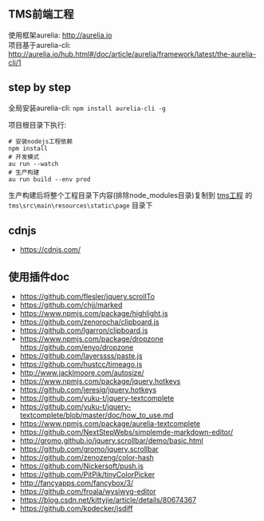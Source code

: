 ## TMS前端工程
使用框架aurelia: http://aurelia.io  
项目基于aurelia-cli: http://aurelia.io/hub.html#/doc/article/aurelia/framework/latest/the-aurelia-cli/1

## step by step
全局安装aurelia-cli: `npm install aurelia-cli -g`

项目根目录下执行:
```
# 安装nodejs工程依赖
npm install
# 开发模式
au run --watch
# 生产构建 
au run build --env prod
```

生产构建后将整个工程目录下内容(排除node_modules目录)复制到 [tms工程](https://github.com/xiweicheng/tms) 的 `tms\src\main\resources\static\page` 目录下 


## cdnjs
- https://cdnjs.com/


## 使用插件doc
- https://github.com/flesler/jquery.scrollTo  
- https://github.com/chjj/marked  
- https://www.npmjs.com/package/highlight.js  
- https://github.com/zenorocha/clipboard.js  
- https://github.com/lgarron/clipboard.js  
- https://www.npmjs.com/package/dropzone https://github.com/enyo/dropzone  
- https://github.com/layerssss/paste.js  
- https://github.com/hustcc/timeago.js  
- http://www.jacklmoore.com/autosize/  
- https://www.npmjs.com/package/jquery.hotkeys  
- https://github.com/jeresig/jquery.hotkeys  
- https://github.com/yuku-t/jquery-textcomplete  
- https://github.com/yuku-t/jquery-textcomplete/blob/master/doc/how_to_use.md  
- https://www.npmjs.com/package/aurelia-textcomplete  
- https://github.com/NextStepWebs/simplemde-markdown-editor/  
- http://gromo.github.io/jquery.scrollbar/demo/basic.html  
- https://github.com/gromo/jquery.scrollbar  
- https://github.com/zenozeng/color-hash  
- https://github.com/Nickersoft/push.js  
- https://github.com/PitPik/tinyColorPicker  
- http://fancyapps.com/fancybox/3/  
- https://github.com/froala/wysiwyg-editor  
- https://blog.csdn.net/kittyjie/article/details/80674367  
- https://github.com/kpdecker/jsdiff  